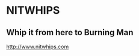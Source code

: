 NITWHIPS
====================

Whip it from here to Burning Man
---------------------

http://www.nitwhips.com